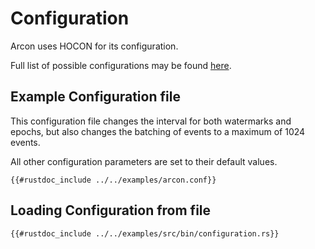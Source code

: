 # Configuration

Arcon uses HOCON for its configuration.

Full list of possible configurations may be found [here](https://github.com/cda-group/arcon/blob/master/src/conf/mod.rs).

## Example Configuration file

This configuration file changes the interval for both watermarks and epochs, but also changes
the batching of events to a maximum of 1024 events.

All other configuration parameters are set to their default values.

```rust,edition2018,no_run,noplaypen
{{#rustdoc_include ../../examples/arcon.conf}}
```

## Loading Configuration from file

```rust,edition2018,no_run,noplaypen
{{#rustdoc_include ../../examples/src/bin/configuration.rs}}
```
